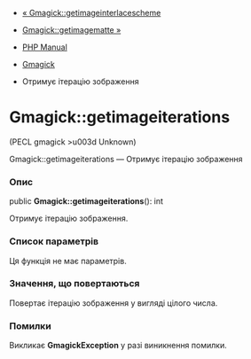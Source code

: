 - [«
Gmagick::getimageinterlacescheme](gmagick.getimageinterlacescheme.md)
- [Gmagick::getimagematte »](gmagick.getimagematte.md)

- [PHP Manual](index.md)
- [Gmagick](class.gmagick.md)
- Отримує ітерацію зображення

# Gmagick::getimageiterations

(PECL gmagick \>u003d Unknown)

Gmagick::getimageiterations — Отримує ітерацію зображення

### Опис

public **Gmagick::getimageiterations**(): int

Отримує ітерацію зображення.

### Список параметрів

Ця функція не має параметрів.

### Значення, що повертаються

Повертає ітерацію зображення у вигляді цілого числа.

### Помилки

Викликає **GmagickException** у разі виникнення помилки.
